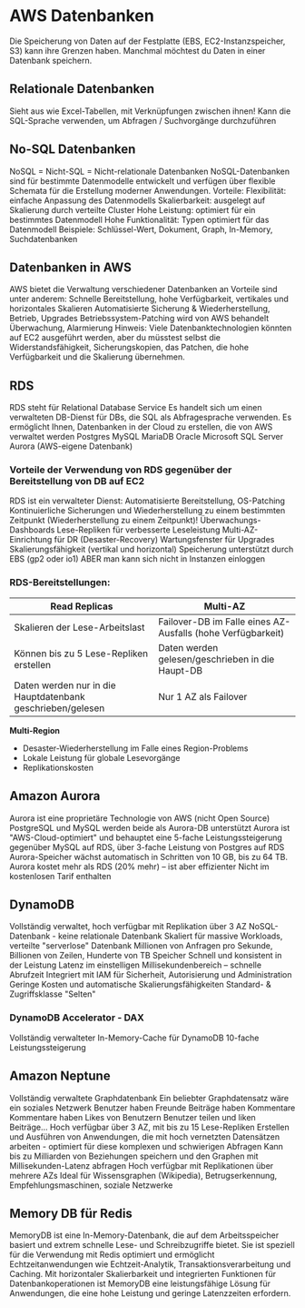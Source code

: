 # AWS Datenbanken

Die Speicherung von Daten auf der Festplatte (EBS, EC2-Instanzspeicher, S3) kann ihre Grenzen haben.
Manchmal möchtest du Daten in einer Datenbank speichern.

## Relationale Datenbanken

Sieht aus wie Excel-Tabellen, mit Verknüpfungen zwischen ihnen!
Kann die SQL-Sprache verwenden, um Abfragen / Suchvorgänge durchzuführen

## No-SQL Datenbanken

NoSQL = Nicht-SQL = Nicht-relationale Datenbanken
NoSQL-Datenbanken sind für bestimmte Datenmodelle entwickelt und verfügen über flexible Schemata für die Erstellung moderner Anwendungen.
Vorteile:
    Flexibilität: einfache Anpassung des Datenmodells
    Skalierbarkeit: ausgelegt auf Skalierung durch verteilte Cluster
    Hohe Leistung: optimiert für ein bestimmtes Datenmodell
    Hohe Funktionalität: Typen optimiert für das Datenmodell
Beispiele: Schlüssel-Wert, Dokument, Graph, In-Memory, Suchdatenbanken

## Datenbanken in AWS

AWS bietet die Verwaltung verschiedener Datenbanken an
Vorteile sind unter anderem:
    Schnelle Bereitstellung, hohe Verfügbarkeit, vertikales und horizontales Skalieren
    Automatisierte Sicherung & Wiederherstellung, Betrieb, Upgrades
    Betriebssystem-Patching wird von AWS behandelt
    Überwachung, Alarmierung
Hinweis: Viele Datenbanktechnologien könnten auf EC2 ausgeführt werden, aber du müsstest selbst die Widerstandsfähigkeit, Sicherungskopien, das Patchen, die hohe Verfügbarkeit und die Skalierung übernehmen.

## RDS

RDS steht für Relational Database Service
Es handelt sich um einen verwalteten DB-Dienst für DBs, die SQL als Abfragesprache verwenden.
Es ermöglicht Ihnen, Datenbanken in der Cloud zu erstellen, die von AWS verwaltet werden
    Postgres
    MySQL
    MariaDB
    Oracle
    Microsoft SQL Server
    Aurora (AWS-eigene Datenbank)

### Vorteile der Verwendung von RDS gegenüber der Bereitstellung von DB auf EC2

RDS ist ein verwalteter Dienst:
    Automatisierte Bereitstellung, OS-Patching
    Kontinuierliche Sicherungen und Wiederherstellung zu einem bestimmten Zeitpunkt (Wiederherstellung zu einem Zeitpunkt)!
    Überwachungs-Dashboards
    Lese-Repliken für verbesserte Leseleistung
    Multi-AZ-Einrichtung für DR (Desaster-Recovery)
    Wartungsfenster für Upgrades
    Skalierungsfähigkeit (vertikal und horizontal)
    Speicherung unterstützt durch EBS (gp2 oder io1)
ABER man kann sich nicht in Instanzen einloggen

### RDS-Bereitstellungen: 

| Read Replicas                                              | Multi-AZ                                                    |
| ---------------------------------------------------------- | ----------------------------------------------------------- |
| Skalieren der Lese-Arbeitslast                             | Failover-DB im Falle eines AZ-Ausfalls (hohe Verfügbarkeit) |
| Können bis zu 5 Lese-Repliken erstellen                    | Daten werden gelesen/geschrieben in die Haupt-DB            |
| Daten werden nur in die Hauptdatenbank geschrieben/gelesen | Nur 1 AZ als Failover                                       |
**Multi-Region**

- Desaster-Wiederherstellung im Falle eines Region-Problems
- Lokale Leistung für globale Lesevorgänge
- Replikationskosten

## Amazon Aurora

Aurora ist eine proprietäre Technologie von AWS (nicht Open Source)
PostgreSQL und MySQL werden beide als Aurora-DB unterstützt
Aurora ist "AWS-Cloud-optimiert" und behauptet eine 5-fache Leistungssteigerung gegenüber MySQL auf RDS, über 3-fache Leistung von Postgres auf RDS
Aurora-Speicher wächst automatisch in Schritten von 10 GB, bis zu 64 TB.
Aurora kostet mehr als RDS (20% mehr) – ist aber effizienter
Nicht im kostenlosen Tarif enthalten

## DynamoDB

Vollständig verwaltet, hoch verfügbar mit Replikation über 3 AZ
NoSQL-Datenbank - keine relationale Datenbank
Skaliert für massive Workloads, verteilte "serverlose" Datenbank
Millionen von Anfragen pro Sekunde, Billionen von Zeilen, Hunderte von TB Speicher
Schnell und konsistent in der Leistung
Latenz im einstelligen Millisekundenbereich – schnelle Abrufzeit
Integriert mit IAM für Sicherheit, Autorisierung und Administration
Geringe Kosten und automatische Skalierungsfähigkeiten
Standard- & Zugriffsklasse "Selten"

### DynamoDB Accelerator - DAX

Vollständig verwalteter In-Memory-Cache für DynamoDB
10-fache Leistungssteigerung 

## Amazon Neptune

Vollständig verwaltete Graphdatenbank
Ein beliebter Graphdatensatz wäre ein soziales Netzwerk
    Benutzer haben Freunde
    Beiträge haben Kommentare
    Kommentare haben Likes von Benutzern
    Benutzer teilen und liken Beiträge…
Hoch verfügbar über 3 AZ, mit bis zu 15 Lese-Repliken
Erstellen und Ausführen von Anwendungen, die mit hoch vernetzten Datensätzen arbeiten - optimiert für diese komplexen und schwierigen Abfragen
Kann bis zu Milliarden von Beziehungen speichern und den Graphen mit Millisekunden-Latenz abfragen
Hoch verfügbar mit Replikationen über mehrere AZs
Ideal für Wissensgraphen (Wikipedia), Betrugserkennung, Empfehlungsmaschinen, soziale Netzwerke

## Memory DB für Redis

MemoryDB ist eine In-Memory-Datenbank, die auf dem Arbeitsspeicher basiert und extrem schnelle Lese- und Schreibzugriffe bietet. Sie ist speziell für die Verwendung mit Redis optimiert und ermöglicht Echtzeitanwendungen wie Echtzeit-Analytik, Transaktionsverarbeitung und Caching. Mit horizontaler Skalierbarkeit und integrierten Funktionen für Datenbankoperationen ist MemoryDB eine leistungsfähige Lösung für Anwendungen, die eine hohe Leistung und geringe Latenzzeiten erfordern.
